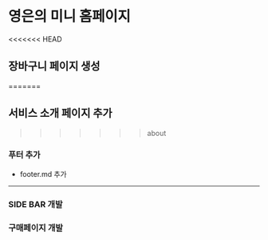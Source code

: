 # 영은의 미니 홈페이지

<<<<<<< HEAD
## 장바구니 페이지 생성 
=======
## 서비스 소개 페이지 추가
>>>>>>> about

###  푸터 추가 
- footer.md 추가 

-------
### SIDE BAR 개발
### 구매페이지 개발